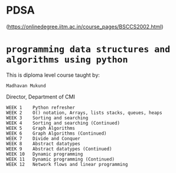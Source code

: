 # PDSA
(https://onlinedegree.iitm.ac.in/course_pages/BSCCS2002.html)
# `programming data structures and algorithms using python`
This is diploma level course taught by:

 `Madhavan Mukund`
 
Director, Department of CMI

```
WEEK 1 	  Python refresher
WEEK 2 	  O() notation, Arrays, lists stacks, queues, heaps
WEEK 3 	  Sorting and searching
WEEK 4 	  Sorting and searching (Continued)
WEEK 5 	  Graph Algorithms
WEEK 6 	  Graph Algorithms (Continued)
WEEK 7 	  Divide and Conquer
WEEK 8 	  Abstract datatypes
WEEK 9 	  Abstract datatypes (Continued)
WEEK 10   Dynamic programming
WEEK 11   Dynamic programming (Continued)
WEEK 12   Network flows and linear programming
```
